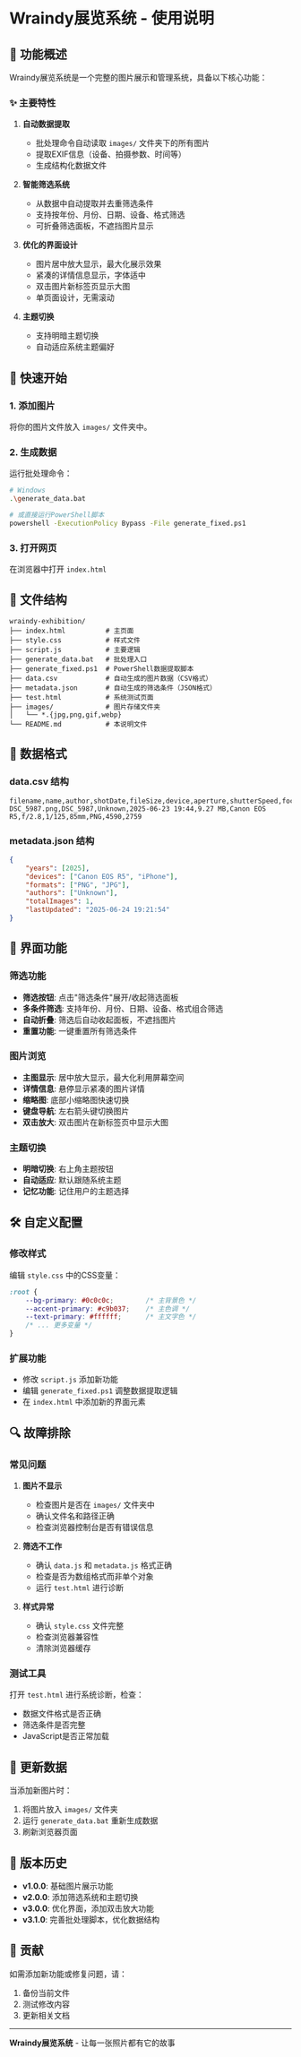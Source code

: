 # Wraindy展览系统 - 使用说明

## 🎯 功能概述

Wraindy展览系统是一个完整的图片展示和管理系统，具备以下核心功能：

### ✨ 主要特性

1. **自动数据提取**
   - 批处理命令自动读取 `images/` 文件夹下的所有图片
   - 提取EXIF信息（设备、拍摄参数、时间等）
   - 生成结构化数据文件

2. **智能筛选系统**
   - 从数据中自动提取并去重筛选条件
   - 支持按年份、月份、日期、设备、格式筛选
   - 可折叠筛选面板，不遮挡图片显示

3. **优化的界面设计**
   - 图片居中放大显示，最大化展示效果
   - 紧凑的详情信息显示，字体适中
   - 双击图片新标签页显示大图
   - 单页面设计，无需滚动

4. **主题切换**
   - 支持明暗主题切换
   - 自动适应系统主题偏好

## 🚀 快速开始

### 1. 添加图片
将你的图片文件放入 `images/` 文件夹中。

### 2. 生成数据
运行批处理命令：
```bash
# Windows
.\generate_data.bat

# 或直接运行PowerShell脚本
powershell -ExecutionPolicy Bypass -File generate_fixed.ps1
```

### 3. 打开网页
在浏览器中打开 `index.html`

## 📁 文件结构

```
wraindy-exhibition/
├── index.html          # 主页面
├── style.css           # 样式文件
├── script.js           # 主要逻辑
├── generate_data.bat   # 批处理入口
├── generate_fixed.ps1  # PowerShell数据提取脚本
├── data.csv            # 自动生成的图片数据（CSV格式）
├── metadata.json       # 自动生成的筛选条件（JSON格式）
├── test.html           # 系统测试页面
├── images/             # 图片存储文件夹
│   └── *.{jpg,png,gif,webp}
└── README.md           # 本说明文件
```

## 🔧 数据格式

### data.csv 结构
```csv
filename,name,author,shotDate,fileSize,device,aperture,shutterSpeed,focalLength,format,width,height
DSC_5987.png,DSC_5987,Unknown,2025-06-23 19:44,9.27 MB,Canon EOS R5,f/2.8,1/125,85mm,PNG,4590,2759
```

### metadata.json 结构
```json
{
    "years": [2025],
    "devices": ["Canon EOS R5", "iPhone"],
    "formats": ["PNG", "JPG"],
    "authors": ["Unknown"],
    "totalImages": 1,
    "lastUpdated": "2025-06-24 19:21:54"
}
```

## 🎨 界面功能

### 筛选功能
- **筛选按钮**: 点击"筛选条件"展开/收起筛选面板
- **多条件筛选**: 支持年份、月份、日期、设备、格式组合筛选
- **自动折叠**: 筛选后自动收起面板，不遮挡图片
- **重置功能**: 一键重置所有筛选条件

### 图片浏览
- **主图显示**: 居中放大显示，最大化利用屏幕空间
- **详情信息**: 悬停显示紧凑的图片详情
- **缩略图**: 底部小缩略图快速切换
- **键盘导航**: 左右箭头键切换图片
- **双击放大**: 双击图片在新标签页中显示大图

### 主题切换
- **明暗切换**: 右上角主题按钮
- **自动适应**: 默认跟随系统主题
- **记忆功能**: 记住用户的主题选择

## 🛠️ 自定义配置

### 修改样式
编辑 `style.css` 中的CSS变量：
```css
:root {
    --bg-primary: #0c0c0c;        /* 主背景色 */
    --accent-primary: #c9b037;    /* 主色调 */
    --text-primary: #ffffff;      /* 主文字色 */
    /* ... 更多变量 */
}
```

### 扩展功能
- 修改 `script.js` 添加新功能
- 编辑 `generate_fixed.ps1` 调整数据提取逻辑
- 在 `index.html` 中添加新的界面元素

## 🔍 故障排除

### 常见问题

1. **图片不显示**
   - 检查图片是否在 `images/` 文件夹中
   - 确认文件名和路径正确
   - 检查浏览器控制台是否有错误信息

2. **筛选不工作**
   - 确认 `data.js` 和 `metadata.js` 格式正确
   - 检查是否为数组格式而非单个对象
   - 运行 `test.html` 进行诊断

3. **样式异常**
   - 确认 `style.css` 文件完整
   - 检查浏览器兼容性
   - 清除浏览器缓存

### 测试工具
打开 `test.html` 进行系统诊断，检查：
- 数据文件格式是否正确
- 筛选条件是否完整
- JavaScript是否正常加载

## 🔄 更新数据

当添加新图片时：
1. 将图片放入 `images/` 文件夹
2. 运行 `generate_data.bat` 重新生成数据
3. 刷新浏览器页面

## 📝 版本历史

- **v1.0.0**: 基础图片展示功能
- **v2.0.0**: 添加筛选系统和主题切换
- **v3.0.0**: 优化界面，添加双击放大功能
- **v3.1.0**: 完善批处理脚本，优化数据结构

## 🤝 贡献

如需添加新功能或修复问题，请：
1. 备份当前文件
2. 测试修改内容
3. 更新相关文档

---

**Wraindy展览系统** - 让每一张照片都有它的故事
